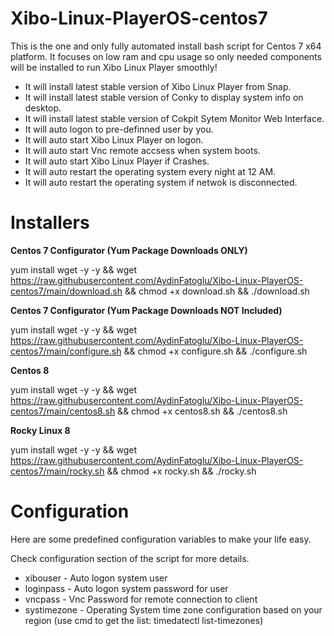# Xibo-Linux-PlayerOS-centos7

This is the one and only fully automated install bash script for Centos 7 x64 platform.
It focuses on low ram and cpu usage so only needed components will be installed to run Xibo Linux Player smoothly!

- It will install latest stable version of Xibo Linux Player from Snap.
- It will install latest stable version of Conky to display system info on desktop.
- It will install latest stable version of Cokpit Sytem Monitor Web Interface.
- It will auto logon to pre-definned user by you.
- It will auto start Xibo Linux Player on logon.
- It will auto start Vnc remote accsess when system boots.
- It will auto start Xibo Linux Player if Crashes.
- It will auto restart the operating system every night at 12 AM.
- It will auto restart the operating system if netwok is disconnected.

# Installers

**Centos 7 Configurator (Yum Package Downloads ONLY)**

yum install wget -y -y && wget https://raw.githubusercontent.com/AydinFatoglu/Xibo-Linux-PlayerOS-centos7/main/download.sh && chmod +x download.sh && ./download.sh

**Centos 7 Configurator (Yum Package Downloads NOT Included)**

yum install wget -y -y && wget https://raw.githubusercontent.com/AydinFatoglu/Xibo-Linux-PlayerOS-centos7/main/configure.sh && chmod +x configure.sh && ./configure.sh

**Centos 8**

yum install wget -y -y && wget https://raw.githubusercontent.com/AydinFatoglu/Xibo-Linux-PlayerOS-centos7/main/centos8.sh && chmod +x centos8.sh && ./centos8.sh

**Rocky Linux 8**

yum install wget -y -y && wget https://raw.githubusercontent.com/AydinFatoglu/Xibo-Linux-PlayerOS-centos7/main/rocky.sh && chmod +x rocky.sh && ./rocky.sh


# Configuration

Here are some predefined configuration variables to make your life easy.

Check configuration section of the script for more details.

- xibouser - Auto logon system user
- loginpass - Auto logon system password for user
- vncpass - Vnc Password for remote connection to client
- systimezone - Operating System time zone configuration based on your region (use cmd to get the list: timedatectl list-timezones)


